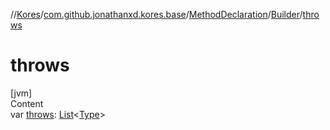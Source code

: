 //[Kores](../../../index.md)/[com.github.jonathanxd.kores.base](../../index.md)/[MethodDeclaration](../index.md)/[Builder](index.md)/[throws](throws.md)



# throws  
[jvm]  
Content  
var [throws](throws.md): [List](https://kotlinlang.org/api/latest/jvm/stdlib/kotlin.collections/-list/index.html)<[Type](https://docs.oracle.com/javase/8/docs/api/java/lang/reflect/Type.html)>  



